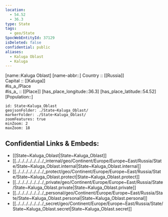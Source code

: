 ```yaml
---
location:
  - 54.52
  - 36.3
type: State
tags:
  - geo/State
SpocWebEntityId: 37129
isDeleted: false
confidential: public
aliases:
  - Kaluga Oblast
  - Kaluga 
---
```

[name::Kaluga Oblast] 
[name-abbr::] 
Country :: [[Russia]]  
Capital :: [[Kaluga]]  
#is_a_/Place  
#is_a_ :: [[Place]] 
[has_place_longitude::36.3] 
[has_place_latitude::54.52] 
[Population::] 



```leaflet
id: State~Kaluga_Oblast
geojsonFolder: ./State~Kaluga_Oblast/
markerFolder: ./State~Kaluga_Oblast/
zoomFeatures: true 
minZoom: 2 
maxZoom: 18
```


## Confidential Links & Embeds: 
- [[State~Kaluga_Oblast|State~Kaluga_Oblast]]  
- [[../../../../../../../_internal/geo/Continent/Europe/Europe~East/Russia/State/State~Kaluga_Oblast.internal|State~Kaluga_Oblast.internal]] 
- [[../../../../../../../_protect/geo/Continent/Europe/Europe~East/Russia/State/State~Kaluga_Oblast.protect|State~Kaluga_Oblast.protect]] 
- [[../../../../../../../_private/geo/Continent/Europe/Europe~East/Russia/State/State~Kaluga_Oblast.private|State~Kaluga_Oblast.private]] 
- [[../../../../../../../_personal/geo/Continent/Europe/Europe~East/Russia/State/State~Kaluga_Oblast.personal|State~Kaluga_Oblast.personal]] 
- [[../../../../../../../_secret/geo/Continent/Europe/Europe~East/Russia/State/State~Kaluga_Oblast.secret|State~Kaluga_Oblast.secret]] 
